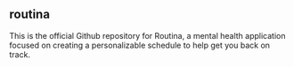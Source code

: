 ## routina

This is the official Github repository for Routina, a mental health application focused on creating a personalizable schedule to help get you back on track.
